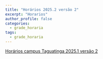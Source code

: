 ```yaml
---
title: "Horários 2025.2 versão 2"
excerpt: "Horarios"
author_profile: false
categories:
  - grade_horaria
tags:
  - grade_horaria
---
```

[Horários campus Taguatinga 2025.1 versão 2](/assets/all/horarios/2025_2_V02_Turmas.pdf)
